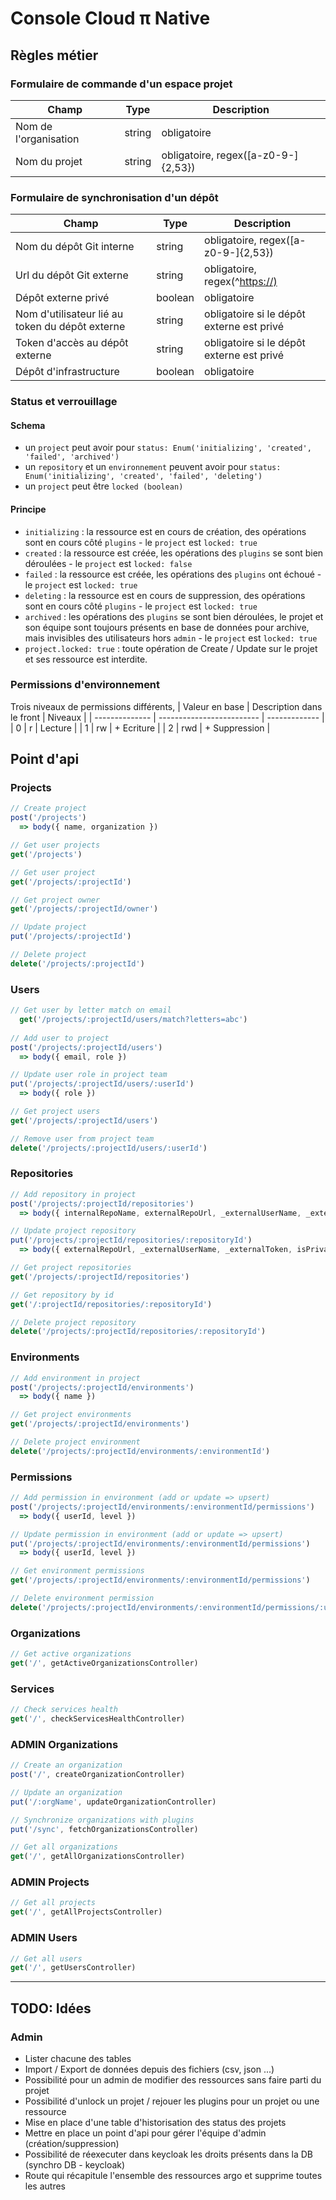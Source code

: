 # Console Cloud π Native

## Règles métier

### Formulaire de commande d'un espace projet

| Champ                 | Type   | Description                         |
| --------------------- | ------ | ----------------------------------- |
| Nom de l'organisation | string | obligatoire                         |
| Nom du projet         | string | obligatoire, regex([a-z0-9-]{2,53}) |

### Formulaire de synchronisation d'un dépôt

| Champ                                           | Type    | Description                               |
| ----------------------------------------------- | ------- | ----------------------------------------- |
| Nom du dépôt Git interne                        | string  | obligatoire, regex([a-z0-9-]{2,53})       |
| Url du dépôt Git externe                        | string  | obligatoire, regex(^<https://)>             |
| Dépôt externe privé                             | boolean | obligatoire                               |
| Nom d'utilisateur lié au token du dépôt externe | string  | obligatoire si le dépôt externe est privé |
| Token d'accès au dépôt externe                  | string  | obligatoire si le dépôt externe est privé |
| Dépôt d'infrastructure                          | boolean | obligatoire                               |

### Status et verrouillage

#### Schema

- un `project` peut avoir pour `status: Enum('initializing', 'created', 'failed', 'archived')`
- un `repository` et un `environnement` peuvent avoir pour `status: Enum('initializing', 'created', 'failed', 'deleting')`
- un `project` peut être `locked (boolean)`

#### Principe

- `initializing` : la ressource est en cours de création, des opérations sont en cours côté `plugins` - le `project` est `locked: true`
- `created` : la ressource est créée, les opérations des `plugins` se sont bien déroulées - le `project` est `locked: false`
- `failed` : la ressource est créée, les opérations des `plugins` ont échoué - le `project` est `locked: true`
- `deleting` : la ressource est en cours de suppression, des opérations sont en cours côté `plugins` - le `project` est `locked: true`
- `archived` : les opérations des `plugins` se sont bien déroulées, le projet et son équipe sont toujours présents en base de données pour archive, mais invisibles des utilisateurs hors `admin` - le `project` est `locked: true`
- `project.locked: true` : toute opération de Create / Update sur le projet et ses ressource est interdite.

### Permissions d'environnement

Trois niveaux de permissions différents,
| Valeur en base | Description dans le front | Niveaux       |
| -------------- | ------------------------- | ------------- |
| 0              | r                         | Lecture       |
| 1              | rw                        | + Ecriture    |
| 2              | rwd                       | + Suppression |

## Point d'api

### Projects

```js
// Create project
post('/projects')
  => body({ name, organization })

// Get user projects
get('/projects')

// Get user project
get('/projects/:projectId')

// Get project owner
get('/projects/:projectId/owner')

// Update project
put('/projects/:projectId')

// Delete project
delete('/projects/:projectId')
```

### Users

```js
// Get user by letter match on email
  get('/projects/:projectId/users/match?letters=abc')
  
// Add user to project
post('/projects/:projectId/users')
  => body({ email, role })

// Update user role in project team
put('/projects/:projectId/users/:userId')
  => body({ role })

// Get project users
get('/projects/:projectId/users')

// Remove user from project team
delete('/projects/:projectId/users/:userId')
```

### Repositories

```js
// Add repository in project
post('/projects/:projectId/repositories')
  => body({ internalRepoName, externalRepoUrl, _externalUserName, _externalToken, isInfra, isPrivate })

// Update project repository
put('/projects/:projectId/repositories/:repositoryId')
  => body({ externalRepoUrl, _externalUserName, _externalToken, isPrivate })

// Get project repositories
get('/projects/:projectId/repositories')

// Get repository by id
get('/:projectId/repositories/:repositoryId')

// Delete project repository
delete('/projects/:projectId/repositories/:repositoryId')
```

### Environments

```js
// Add environment in project
post('/projects/:projectId/environments')
  => body({ name })

// Get project environments
get('/projects/:projectId/environments')

// Delete project environment
delete('/projects/:projectId/environments/:environmentId')
```

### Permissions

```js
// Add permission in environment (add or update => upsert)
post('/projects/:projectId/environments/:environmentId/permissions')
  => body({ userId, level })

// Update permission in environment (add or update => upsert)
put('/projects/:projectId/environments/:environmentId/permissions')
  => body({ userId, level })

// Get environment permissions
get('/projects/:projectId/environments/:environmentId/permissions')

// Delete environment permission
delete('/projects/:projectId/environments/:environmentId/permissions/:userId')
```

### Organizations

```js
// Get active organizations
get('/', getActiveOrganizationsController)
```

### Services

```js
// Check services health
get('/', checkServicesHealthController)
```

### ADMIN Organizations

```js
// Create an organization
post('/', createOrganizationController)

// Update an organization
put('/:orgName', updateOrganizationController)

// Synchronize organizations with plugins
put('/sync', fetchOrganizationsController)

// Get all organizations
get('/', getAllOrganizationsController)
```

### ADMIN Projects

```js
// Get all projects
get('/', getAllProjectsController)
```

### ADMIN Users

```js
// Get all users
get('/', getUsersController)
```

---

## TODO: Idées

### Admin

- Lister chacune des tables
- Import / Export de données depuis des fichiers (csv, json ...)
- Possibilité pour un admin de modifier des ressources sans faire parti du projet
- Possibilité d'unlock un projet / rejouer les plugins pour un projet ou une ressource
- Mise en place d'une table d'historisation des status des projets
- Mettre en place un point d'api pour gérer l'équipe d'admin (création/suppression)
- Possibilité de réexecuter dans keycloak les droits présents dans la DB (synchro DB - keycloak)
- Route qui récapitule l'ensemble des ressources argo et supprime toutes les autres
